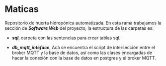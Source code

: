 # Maticas

Repositorio de huerta hidropónica automatizada. 
En esta rama trabajamos la sección de ***Software Web*** del proyecto, la estructura de las carpetas es:

* ***sql***, carpeta con las sentencias para crear tablas sql.

* ***db_mqtt_inteface***, Acá se encuentra el script de intersección entre el broker MQTT y la base de datos, así como las clases encargadas de hacer la conexión con la base de datos en postgres y el broker MQTT.








